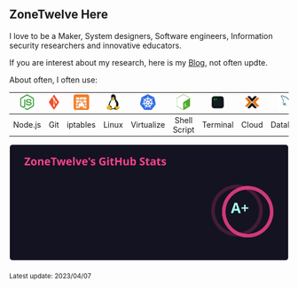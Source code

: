 ## ZoneTwelve Here

I love to be a Maker, System designers, Software engineers, Information security researchers and innovative educators.

If you are interest about my research, here is my [Blog](https://blog.zonetwelve.io), not often updte.

About often, I often use:

| <img height="28" src="./assets/img/nodedotjs.svg"> | <img height="28" src="./assets/img/git.svg"> | <img height="28" src="./assets/img/iptables.svg"> | <img height="28" src="./assets/img/linux.svg"> | <img height="28" src="./assets/img/k8s.svg">  | <img height="28" src="./assets/img/gnubash.svg"> | <img height="28" src="./assets/img/terminal.svg"> | <img height="28" src="./assets/img/cloud.svg"> | <img height="28" src="./assets/img/mysql.svg"> |
| :---------------: | :---------------: | :---------------: | :---------------: | :---------------: | :---------------: | :---------------: | :---------------: | :---------------: |
| Node.js | Git | iptables | Linux | Virtualize  | Shell Script | Terminal | Cloud | Database |


![GitHub Stats, Rank A+](./assets/img/github-stats.svg)

<small>Latest update: 2023/04/07</small>